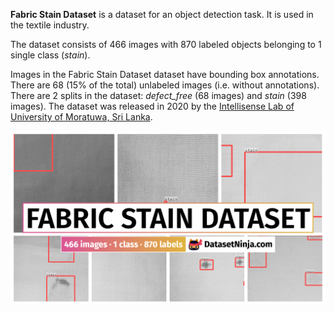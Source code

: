 **Fabric Stain Dataset** is a dataset for an object detection task. It is used in the textile industry. 

The dataset consists of 466 images with 870 labeled objects belonging to 1 single class (*stain*).

Images in the Fabric Stain Dataset dataset have bounding box annotations. There are 68 (15% of the total) unlabeled images (i.e. without annotations). There are 2 splits in the dataset: *defect_free* (68 images) and *stain* (398 images). The dataset was released in 2020 by the [Intellisense Lab of University of Moratuwa, Sri Lanka](https://uom.lk/cse/labs/IntelliSense).

<img src="https://github.com/dataset-ninja/fabric-stain-dataset/raw/main/visualizations/poster.png">
